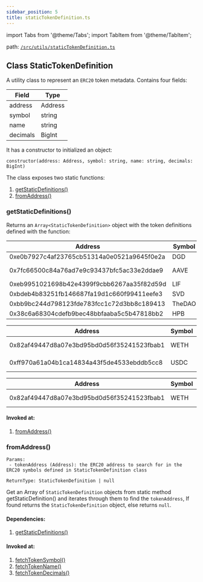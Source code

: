 ```yaml
---
sidebar_position: 5
title: staticTokenDefinition.ts
---
```


import Tabs from '@theme/Tabs';
import TabItem from '@theme/TabItem';

path: [`/src/utils/staticTokenDefinition.ts`](https://github.com/Uniswap/v3-subgraph/blob/main/src/utils/staticTokenDefinition.ts)


## Class StaticTokenDefinition
A utility class to represent an `ERC20` token metadata. Contains four fields:

|Field|Type|
|-|-|
|address|Address|
|symbol|string|
|name|string|
|decimals|BigInt|

It has a constructor to initialized an object:
```
constructor(address: Address, symbol: string, name: string, decimals: BigInt)
```

The class exposes two static functions:
1. [getStaticDefinitions()](#getstaticdefinitions)
2. [fromAddress()](#fromaddress)

### getStaticDefinitions()
Returns an `Array<StaticTokenDefinition>` object with the token definitions defined with the function:

<Tabs>
<TabItem value="Other Chains" lable="Other-Chains">

|Address|Symbol|Name|Decimals|
|-|-|-|-|
|0xe0b7927c4af23765cb51314a0e0521a9645f0e2a|DGD|DGD|9|
|0x7fc66500c84a76ad7e9c93437bfc5ac33e2ddae9|AAVE|Aave Token|18|
|0xeb9951021698b42e4399f9cbb6267aa35f82d59d|LIF|Lif|18|
|0xbdeb4b83251fb146687fa19d1c660f99411eefe3|SVD|savedroid|18|
|0xbb9bc244d798123fde783fcc1c72d3bb8c189413|TheDAO|TheDAO|16|
|0x38c6a68304cdefb9bec48bbfaaba5c5b47818bb2|HPB|HPBCoin|18|

</TabItem>
<TabItem value="Arbitrum-One" lable="Arbitrum-One">

|Address|Symbol|Name|Decimals|
|-|-|-|-|
|0x82af49447d8a07e3bd95bd0d56f35241523fbab1|WETH|Wrapped Ethereum|18|
|0xff970a61a04b1ca14834a43f5de4533ebddb5cc8|USDC|USD Coin|6|

</TabItem>
<TabItem value="Optimism" lable="Optimism">

|Address|Symbol|Name|Decimals|
|-|-|-|-|
|0x82af49447d8a07e3bd95bd0d56f35241523fbab1|WETH|Wrapped Ethereum|18|

</TabItem>
</Tabs>

#### Invoked at:
1. [fromAddress()](#fromaddress)

### fromAddress()
```
Params:
 - tokenAddress (Address): the ERC20 address to search for in the ERC20 symbols defined in StaticTokenDefinition class

ReturnType: StaticTokenDefinition | null
```
Get an Array of `StaticTokenDefinition` objects from static method getStaticDefinition() and iterates through them to find the `tokenAddress`, If found returns the `StaticTokenDefinition` object, else returns `null`.

#### Dependencies:
1. [getStaticDefinitions()](#getstaticdefinitions)

#### Invoked at:
1. [fetchTokenSymbol()](./token.ts#fetchtokensymbol)
2. [fetchTokenName()](./token.ts#fetchtokenname)
3. [fetchTokenDecimals()](./token.ts#fetchtokendecimals)
